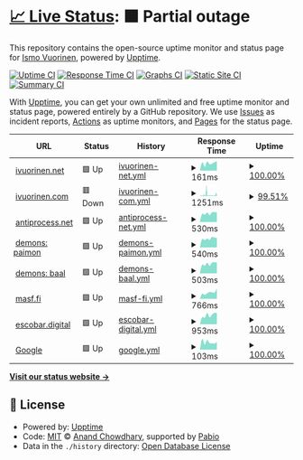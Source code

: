 # [📈 Live Status](https://ivuorinen.net): <!--live status--> **🟧 Partial outage**

This repository contains the open-source uptime monitor and status page for [Ismo Vuorinen](https://ivuorinen.net/), powered by [Upptime](https://github.com/upptime/upptime).

[![Uptime CI](https://github.com/ivuorinen/uptime/workflows/Uptime%20CI/badge.svg)](https://github.com/ivuorinen/uptime/actions?query=workflow%3A%22Uptime+CI%22)
[![Response Time CI](https://github.com/ivuorinen/uptime/workflows/Response%20Time%20CI/badge.svg)](https://github.com/ivuorinen/uptime/actions?query=workflow%3A%22Response+Time+CI%22)
[![Graphs CI](https://github.com/ivuorinen/uptime/workflows/Graphs%20CI/badge.svg)](https://github.com/ivuorinen/uptime/actions?query=workflow%3A%22Graphs+CI%22)
[![Static Site CI](https://github.com/ivuorinen/uptime/workflows/Static%20Site%20CI/badge.svg)](https://github.com/ivuorinen/uptime/actions?query=workflow%3A%22Static+Site+CI%22)
[![Summary CI](https://github.com/ivuorinen/uptime/workflows/Summary%20CI/badge.svg)](https://github.com/ivuorinen/uptime/actions?query=workflow%3A%22Summary+CI%22)

With [Upptime](https://upptime.js.org), you can get your own unlimited and free uptime monitor and status page, powered entirely by a GitHub repository. We use [Issues](https://github.com/ivuorinen/uptime/issues) as incident reports, [Actions](https://github.com/ivuorinen/uptime/actions) as uptime monitors, and [Pages](https://ivuorinen.net) for the status page.

<!--start: status pages-->
<!-- This summary is generated by Upptime (https://github.com/upptime/upptime) -->
<!-- Do not edit this manually, your changes will be overwritten -->
<!-- prettier-ignore -->
| URL | Status | History | Response Time | Uptime |
| --- | ------ | ------- | ------------- | ------ |
| <img alt="" src="https://icons.duckduckgo.com/ip3/ivuorinen.net.ico" height="13"> [ivuorinen.net](https://ivuorinen.net) | 🟩 Up | [ivuorinen-net.yml](https://github.com/ivuorinen/uptime/commits/HEAD/history/ivuorinen-net.yml) | <details><summary><img alt="Response time graph" src="./graphs/ivuorinen-net/response-time-week.png" height="20"> 161ms</summary><br><a href="https://ivuorinen.github.io/uptime/history/ivuorinen-net"><img alt="Response time 136" src="https://img.shields.io/endpoint?url=https%3A%2F%2Fraw.githubusercontent.com%2Fivuorinen%2Fuptime%2FHEAD%2Fapi%2Fivuorinen-net%2Fresponse-time.json"></a><br><a href="https://ivuorinen.github.io/uptime/history/ivuorinen-net"><img alt="24-hour response time 201" src="https://img.shields.io/endpoint?url=https%3A%2F%2Fraw.githubusercontent.com%2Fivuorinen%2Fuptime%2FHEAD%2Fapi%2Fivuorinen-net%2Fresponse-time-day.json"></a><br><a href="https://ivuorinen.github.io/uptime/history/ivuorinen-net"><img alt="7-day response time 161" src="https://img.shields.io/endpoint?url=https%3A%2F%2Fraw.githubusercontent.com%2Fivuorinen%2Fuptime%2FHEAD%2Fapi%2Fivuorinen-net%2Fresponse-time-week.json"></a><br><a href="https://ivuorinen.github.io/uptime/history/ivuorinen-net"><img alt="30-day response time 152" src="https://img.shields.io/endpoint?url=https%3A%2F%2Fraw.githubusercontent.com%2Fivuorinen%2Fuptime%2FHEAD%2Fapi%2Fivuorinen-net%2Fresponse-time-month.json"></a><br><a href="https://ivuorinen.github.io/uptime/history/ivuorinen-net"><img alt="1-year response time 136" src="https://img.shields.io/endpoint?url=https%3A%2F%2Fraw.githubusercontent.com%2Fivuorinen%2Fuptime%2FHEAD%2Fapi%2Fivuorinen-net%2Fresponse-time-year.json"></a></details> | <details><summary><a href="https://ivuorinen.github.io/uptime/history/ivuorinen-net">100.00%</a></summary><a href="https://ivuorinen.github.io/uptime/history/ivuorinen-net"><img alt="All-time uptime 100.00%" src="https://img.shields.io/endpoint?url=https%3A%2F%2Fraw.githubusercontent.com%2Fivuorinen%2Fuptime%2FHEAD%2Fapi%2Fivuorinen-net%2Fuptime.json"></a><br><a href="https://ivuorinen.github.io/uptime/history/ivuorinen-net"><img alt="24-hour uptime 100.00%" src="https://img.shields.io/endpoint?url=https%3A%2F%2Fraw.githubusercontent.com%2Fivuorinen%2Fuptime%2FHEAD%2Fapi%2Fivuorinen-net%2Fuptime-day.json"></a><br><a href="https://ivuorinen.github.io/uptime/history/ivuorinen-net"><img alt="7-day uptime 100.00%" src="https://img.shields.io/endpoint?url=https%3A%2F%2Fraw.githubusercontent.com%2Fivuorinen%2Fuptime%2FHEAD%2Fapi%2Fivuorinen-net%2Fuptime-week.json"></a><br><a href="https://ivuorinen.github.io/uptime/history/ivuorinen-net"><img alt="30-day uptime 100.00%" src="https://img.shields.io/endpoint?url=https%3A%2F%2Fraw.githubusercontent.com%2Fivuorinen%2Fuptime%2FHEAD%2Fapi%2Fivuorinen-net%2Fuptime-month.json"></a><br><a href="https://ivuorinen.github.io/uptime/history/ivuorinen-net"><img alt="1-year uptime 100.00%" src="https://img.shields.io/endpoint?url=https%3A%2F%2Fraw.githubusercontent.com%2Fivuorinen%2Fuptime%2FHEAD%2Fapi%2Fivuorinen-net%2Fuptime-year.json"></a></details>
| <img alt="" src="https://icons.duckduckgo.com/ip3/ivuorinen.com.ico" height="13"> [ivuorinen.com](https://ivuorinen.com) | 🟥 Down | [ivuorinen-com.yml](https://github.com/ivuorinen/uptime/commits/HEAD/history/ivuorinen-com.yml) | <details><summary><img alt="Response time graph" src="./graphs/ivuorinen-com/response-time-week.png" height="20"> 1251ms</summary><br><a href="https://ivuorinen.github.io/uptime/history/ivuorinen-com"><img alt="Response time 1317" src="https://img.shields.io/endpoint?url=https%3A%2F%2Fraw.githubusercontent.com%2Fivuorinen%2Fuptime%2FHEAD%2Fapi%2Fivuorinen-com%2Fresponse-time.json"></a><br><a href="https://ivuorinen.github.io/uptime/history/ivuorinen-com"><img alt="24-hour response time 454" src="https://img.shields.io/endpoint?url=https%3A%2F%2Fraw.githubusercontent.com%2Fivuorinen%2Fuptime%2FHEAD%2Fapi%2Fivuorinen-com%2Fresponse-time-day.json"></a><br><a href="https://ivuorinen.github.io/uptime/history/ivuorinen-com"><img alt="7-day response time 1251" src="https://img.shields.io/endpoint?url=https%3A%2F%2Fraw.githubusercontent.com%2Fivuorinen%2Fuptime%2FHEAD%2Fapi%2Fivuorinen-com%2Fresponse-time-week.json"></a><br><a href="https://ivuorinen.github.io/uptime/history/ivuorinen-com"><img alt="30-day response time 893" src="https://img.shields.io/endpoint?url=https%3A%2F%2Fraw.githubusercontent.com%2Fivuorinen%2Fuptime%2FHEAD%2Fapi%2Fivuorinen-com%2Fresponse-time-month.json"></a><br><a href="https://ivuorinen.github.io/uptime/history/ivuorinen-com"><img alt="1-year response time 1317" src="https://img.shields.io/endpoint?url=https%3A%2F%2Fraw.githubusercontent.com%2Fivuorinen%2Fuptime%2FHEAD%2Fapi%2Fivuorinen-com%2Fresponse-time-year.json"></a></details> | <details><summary><a href="https://ivuorinen.github.io/uptime/history/ivuorinen-com">99.51%</a></summary><a href="https://ivuorinen.github.io/uptime/history/ivuorinen-com"><img alt="All-time uptime 98.80%" src="https://img.shields.io/endpoint?url=https%3A%2F%2Fraw.githubusercontent.com%2Fivuorinen%2Fuptime%2FHEAD%2Fapi%2Fivuorinen-com%2Fuptime.json"></a><br><a href="https://ivuorinen.github.io/uptime/history/ivuorinen-com"><img alt="24-hour uptime 97.99%" src="https://img.shields.io/endpoint?url=https%3A%2F%2Fraw.githubusercontent.com%2Fivuorinen%2Fuptime%2FHEAD%2Fapi%2Fivuorinen-com%2Fuptime-day.json"></a><br><a href="https://ivuorinen.github.io/uptime/history/ivuorinen-com"><img alt="7-day uptime 99.51%" src="https://img.shields.io/endpoint?url=https%3A%2F%2Fraw.githubusercontent.com%2Fivuorinen%2Fuptime%2FHEAD%2Fapi%2Fivuorinen-com%2Fuptime-week.json"></a><br><a href="https://ivuorinen.github.io/uptime/history/ivuorinen-com"><img alt="30-day uptime 99.89%" src="https://img.shields.io/endpoint?url=https%3A%2F%2Fraw.githubusercontent.com%2Fivuorinen%2Fuptime%2FHEAD%2Fapi%2Fivuorinen-com%2Fuptime-month.json"></a><br><a href="https://ivuorinen.github.io/uptime/history/ivuorinen-com"><img alt="1-year uptime 98.80%" src="https://img.shields.io/endpoint?url=https%3A%2F%2Fraw.githubusercontent.com%2Fivuorinen%2Fuptime%2FHEAD%2Fapi%2Fivuorinen-com%2Fuptime-year.json"></a></details>
| <img alt="" src="https://icons.duckduckgo.com/ip3/antiprocess.net.ico" height="13"> [antiprocess.net](https://antiprocess.net) | 🟩 Up | [antiprocess-net.yml](https://github.com/ivuorinen/uptime/commits/HEAD/history/antiprocess-net.yml) | <details><summary><img alt="Response time graph" src="./graphs/antiprocess-net/response-time-week.png" height="20"> 530ms</summary><br><a href="https://ivuorinen.github.io/uptime/history/antiprocess-net"><img alt="Response time 857" src="https://img.shields.io/endpoint?url=https%3A%2F%2Fraw.githubusercontent.com%2Fivuorinen%2Fuptime%2FHEAD%2Fapi%2Fantiprocess-net%2Fresponse-time.json"></a><br><a href="https://ivuorinen.github.io/uptime/history/antiprocess-net"><img alt="24-hour response time 580" src="https://img.shields.io/endpoint?url=https%3A%2F%2Fraw.githubusercontent.com%2Fivuorinen%2Fuptime%2FHEAD%2Fapi%2Fantiprocess-net%2Fresponse-time-day.json"></a><br><a href="https://ivuorinen.github.io/uptime/history/antiprocess-net"><img alt="7-day response time 530" src="https://img.shields.io/endpoint?url=https%3A%2F%2Fraw.githubusercontent.com%2Fivuorinen%2Fuptime%2FHEAD%2Fapi%2Fantiprocess-net%2Fresponse-time-week.json"></a><br><a href="https://ivuorinen.github.io/uptime/history/antiprocess-net"><img alt="30-day response time 481" src="https://img.shields.io/endpoint?url=https%3A%2F%2Fraw.githubusercontent.com%2Fivuorinen%2Fuptime%2FHEAD%2Fapi%2Fantiprocess-net%2Fresponse-time-month.json"></a><br><a href="https://ivuorinen.github.io/uptime/history/antiprocess-net"><img alt="1-year response time 857" src="https://img.shields.io/endpoint?url=https%3A%2F%2Fraw.githubusercontent.com%2Fivuorinen%2Fuptime%2FHEAD%2Fapi%2Fantiprocess-net%2Fresponse-time-year.json"></a></details> | <details><summary><a href="https://ivuorinen.github.io/uptime/history/antiprocess-net">100.00%</a></summary><a href="https://ivuorinen.github.io/uptime/history/antiprocess-net"><img alt="All-time uptime 61.23%" src="https://img.shields.io/endpoint?url=https%3A%2F%2Fraw.githubusercontent.com%2Fivuorinen%2Fuptime%2FHEAD%2Fapi%2Fantiprocess-net%2Fuptime.json"></a><br><a href="https://ivuorinen.github.io/uptime/history/antiprocess-net"><img alt="24-hour uptime 100.00%" src="https://img.shields.io/endpoint?url=https%3A%2F%2Fraw.githubusercontent.com%2Fivuorinen%2Fuptime%2FHEAD%2Fapi%2Fantiprocess-net%2Fuptime-day.json"></a><br><a href="https://ivuorinen.github.io/uptime/history/antiprocess-net"><img alt="7-day uptime 100.00%" src="https://img.shields.io/endpoint?url=https%3A%2F%2Fraw.githubusercontent.com%2Fivuorinen%2Fuptime%2FHEAD%2Fapi%2Fantiprocess-net%2Fuptime-week.json"></a><br><a href="https://ivuorinen.github.io/uptime/history/antiprocess-net"><img alt="30-day uptime 100.00%" src="https://img.shields.io/endpoint?url=https%3A%2F%2Fraw.githubusercontent.com%2Fivuorinen%2Fuptime%2FHEAD%2Fapi%2Fantiprocess-net%2Fuptime-month.json"></a><br><a href="https://ivuorinen.github.io/uptime/history/antiprocess-net"><img alt="1-year uptime 61.23%" src="https://img.shields.io/endpoint?url=https%3A%2F%2Fraw.githubusercontent.com%2Fivuorinen%2Fuptime%2FHEAD%2Fapi%2Fantiprocess-net%2Fuptime-year.json"></a></details>
| <img alt="" src="https://icons.duckduckgo.com/ip3/paimon.antiprocess.net.ico" height="13"> [demons: paimon](https://paimon.antiprocess.net) | 🟩 Up | [demons-paimon.yml](https://github.com/ivuorinen/uptime/commits/HEAD/history/demons-paimon.yml) | <details><summary><img alt="Response time graph" src="./graphs/demons-paimon/response-time-week.png" height="20"> 540ms</summary><br><a href="https://ivuorinen.github.io/uptime/history/demons-paimon"><img alt="Response time 495" src="https://img.shields.io/endpoint?url=https%3A%2F%2Fraw.githubusercontent.com%2Fivuorinen%2Fuptime%2FHEAD%2Fapi%2Fdemons-paimon%2Fresponse-time.json"></a><br><a href="https://ivuorinen.github.io/uptime/history/demons-paimon"><img alt="24-hour response time 569" src="https://img.shields.io/endpoint?url=https%3A%2F%2Fraw.githubusercontent.com%2Fivuorinen%2Fuptime%2FHEAD%2Fapi%2Fdemons-paimon%2Fresponse-time-day.json"></a><br><a href="https://ivuorinen.github.io/uptime/history/demons-paimon"><img alt="7-day response time 540" src="https://img.shields.io/endpoint?url=https%3A%2F%2Fraw.githubusercontent.com%2Fivuorinen%2Fuptime%2FHEAD%2Fapi%2Fdemons-paimon%2Fresponse-time-week.json"></a><br><a href="https://ivuorinen.github.io/uptime/history/demons-paimon"><img alt="30-day response time 483" src="https://img.shields.io/endpoint?url=https%3A%2F%2Fraw.githubusercontent.com%2Fivuorinen%2Fuptime%2FHEAD%2Fapi%2Fdemons-paimon%2Fresponse-time-month.json"></a><br><a href="https://ivuorinen.github.io/uptime/history/demons-paimon"><img alt="1-year response time 495" src="https://img.shields.io/endpoint?url=https%3A%2F%2Fraw.githubusercontent.com%2Fivuorinen%2Fuptime%2FHEAD%2Fapi%2Fdemons-paimon%2Fresponse-time-year.json"></a></details> | <details><summary><a href="https://ivuorinen.github.io/uptime/history/demons-paimon">100.00%</a></summary><a href="https://ivuorinen.github.io/uptime/history/demons-paimon"><img alt="All-time uptime 99.86%" src="https://img.shields.io/endpoint?url=https%3A%2F%2Fraw.githubusercontent.com%2Fivuorinen%2Fuptime%2FHEAD%2Fapi%2Fdemons-paimon%2Fuptime.json"></a><br><a href="https://ivuorinen.github.io/uptime/history/demons-paimon"><img alt="24-hour uptime 100.00%" src="https://img.shields.io/endpoint?url=https%3A%2F%2Fraw.githubusercontent.com%2Fivuorinen%2Fuptime%2FHEAD%2Fapi%2Fdemons-paimon%2Fuptime-day.json"></a><br><a href="https://ivuorinen.github.io/uptime/history/demons-paimon"><img alt="7-day uptime 100.00%" src="https://img.shields.io/endpoint?url=https%3A%2F%2Fraw.githubusercontent.com%2Fivuorinen%2Fuptime%2FHEAD%2Fapi%2Fdemons-paimon%2Fuptime-week.json"></a><br><a href="https://ivuorinen.github.io/uptime/history/demons-paimon"><img alt="30-day uptime 100.00%" src="https://img.shields.io/endpoint?url=https%3A%2F%2Fraw.githubusercontent.com%2Fivuorinen%2Fuptime%2FHEAD%2Fapi%2Fdemons-paimon%2Fuptime-month.json"></a><br><a href="https://ivuorinen.github.io/uptime/history/demons-paimon"><img alt="1-year uptime 99.86%" src="https://img.shields.io/endpoint?url=https%3A%2F%2Fraw.githubusercontent.com%2Fivuorinen%2Fuptime%2FHEAD%2Fapi%2Fdemons-paimon%2Fuptime-year.json"></a></details>
| <img alt="" src="https://icons.duckduckgo.com/ip3/baal.antiprocess.net.ico" height="13"> [demons: baal](https://baal.antiprocess.net) | 🟩 Up | [demons-baal.yml](https://github.com/ivuorinen/uptime/commits/HEAD/history/demons-baal.yml) | <details><summary><img alt="Response time graph" src="./graphs/demons-baal/response-time-week.png" height="20"> 503ms</summary><br><a href="https://ivuorinen.github.io/uptime/history/demons-baal"><img alt="Response time 485" src="https://img.shields.io/endpoint?url=https%3A%2F%2Fraw.githubusercontent.com%2Fivuorinen%2Fuptime%2FHEAD%2Fapi%2Fdemons-baal%2Fresponse-time.json"></a><br><a href="https://ivuorinen.github.io/uptime/history/demons-baal"><img alt="24-hour response time 563" src="https://img.shields.io/endpoint?url=https%3A%2F%2Fraw.githubusercontent.com%2Fivuorinen%2Fuptime%2FHEAD%2Fapi%2Fdemons-baal%2Fresponse-time-day.json"></a><br><a href="https://ivuorinen.github.io/uptime/history/demons-baal"><img alt="7-day response time 503" src="https://img.shields.io/endpoint?url=https%3A%2F%2Fraw.githubusercontent.com%2Fivuorinen%2Fuptime%2FHEAD%2Fapi%2Fdemons-baal%2Fresponse-time-week.json"></a><br><a href="https://ivuorinen.github.io/uptime/history/demons-baal"><img alt="30-day response time 470" src="https://img.shields.io/endpoint?url=https%3A%2F%2Fraw.githubusercontent.com%2Fivuorinen%2Fuptime%2FHEAD%2Fapi%2Fdemons-baal%2Fresponse-time-month.json"></a><br><a href="https://ivuorinen.github.io/uptime/history/demons-baal"><img alt="1-year response time 485" src="https://img.shields.io/endpoint?url=https%3A%2F%2Fraw.githubusercontent.com%2Fivuorinen%2Fuptime%2FHEAD%2Fapi%2Fdemons-baal%2Fresponse-time-year.json"></a></details> | <details><summary><a href="https://ivuorinen.github.io/uptime/history/demons-baal">100.00%</a></summary><a href="https://ivuorinen.github.io/uptime/history/demons-baal"><img alt="All-time uptime 99.83%" src="https://img.shields.io/endpoint?url=https%3A%2F%2Fraw.githubusercontent.com%2Fivuorinen%2Fuptime%2FHEAD%2Fapi%2Fdemons-baal%2Fuptime.json"></a><br><a href="https://ivuorinen.github.io/uptime/history/demons-baal"><img alt="24-hour uptime 100.00%" src="https://img.shields.io/endpoint?url=https%3A%2F%2Fraw.githubusercontent.com%2Fivuorinen%2Fuptime%2FHEAD%2Fapi%2Fdemons-baal%2Fuptime-day.json"></a><br><a href="https://ivuorinen.github.io/uptime/history/demons-baal"><img alt="7-day uptime 100.00%" src="https://img.shields.io/endpoint?url=https%3A%2F%2Fraw.githubusercontent.com%2Fivuorinen%2Fuptime%2FHEAD%2Fapi%2Fdemons-baal%2Fuptime-week.json"></a><br><a href="https://ivuorinen.github.io/uptime/history/demons-baal"><img alt="30-day uptime 100.00%" src="https://img.shields.io/endpoint?url=https%3A%2F%2Fraw.githubusercontent.com%2Fivuorinen%2Fuptime%2FHEAD%2Fapi%2Fdemons-baal%2Fuptime-month.json"></a><br><a href="https://ivuorinen.github.io/uptime/history/demons-baal"><img alt="1-year uptime 99.83%" src="https://img.shields.io/endpoint?url=https%3A%2F%2Fraw.githubusercontent.com%2Fivuorinen%2Fuptime%2FHEAD%2Fapi%2Fdemons-baal%2Fuptime-year.json"></a></details>
| <img alt="" src="https://icons.duckduckgo.com/ip3/masf.fi.ico" height="13"> [masf.fi](https://masf.fi) | 🟩 Up | [masf-fi.yml](https://github.com/ivuorinen/uptime/commits/HEAD/history/masf-fi.yml) | <details><summary><img alt="Response time graph" src="./graphs/masf-fi/response-time-week.png" height="20"> 766ms</summary><br><a href="https://ivuorinen.github.io/uptime/history/masf-fi"><img alt="Response time 562" src="https://img.shields.io/endpoint?url=https%3A%2F%2Fraw.githubusercontent.com%2Fivuorinen%2Fuptime%2FHEAD%2Fapi%2Fmasf-fi%2Fresponse-time.json"></a><br><a href="https://ivuorinen.github.io/uptime/history/masf-fi"><img alt="24-hour response time 1221" src="https://img.shields.io/endpoint?url=https%3A%2F%2Fraw.githubusercontent.com%2Fivuorinen%2Fuptime%2FHEAD%2Fapi%2Fmasf-fi%2Fresponse-time-day.json"></a><br><a href="https://ivuorinen.github.io/uptime/history/masf-fi"><img alt="7-day response time 766" src="https://img.shields.io/endpoint?url=https%3A%2F%2Fraw.githubusercontent.com%2Fivuorinen%2Fuptime%2FHEAD%2Fapi%2Fmasf-fi%2Fresponse-time-week.json"></a><br><a href="https://ivuorinen.github.io/uptime/history/masf-fi"><img alt="30-day response time 661" src="https://img.shields.io/endpoint?url=https%3A%2F%2Fraw.githubusercontent.com%2Fivuorinen%2Fuptime%2FHEAD%2Fapi%2Fmasf-fi%2Fresponse-time-month.json"></a><br><a href="https://ivuorinen.github.io/uptime/history/masf-fi"><img alt="1-year response time 562" src="https://img.shields.io/endpoint?url=https%3A%2F%2Fraw.githubusercontent.com%2Fivuorinen%2Fuptime%2FHEAD%2Fapi%2Fmasf-fi%2Fresponse-time-year.json"></a></details> | <details><summary><a href="https://ivuorinen.github.io/uptime/history/masf-fi">100.00%</a></summary><a href="https://ivuorinen.github.io/uptime/history/masf-fi"><img alt="All-time uptime 100.00%" src="https://img.shields.io/endpoint?url=https%3A%2F%2Fraw.githubusercontent.com%2Fivuorinen%2Fuptime%2FHEAD%2Fapi%2Fmasf-fi%2Fuptime.json"></a><br><a href="https://ivuorinen.github.io/uptime/history/masf-fi"><img alt="24-hour uptime 100.00%" src="https://img.shields.io/endpoint?url=https%3A%2F%2Fraw.githubusercontent.com%2Fivuorinen%2Fuptime%2FHEAD%2Fapi%2Fmasf-fi%2Fuptime-day.json"></a><br><a href="https://ivuorinen.github.io/uptime/history/masf-fi"><img alt="7-day uptime 100.00%" src="https://img.shields.io/endpoint?url=https%3A%2F%2Fraw.githubusercontent.com%2Fivuorinen%2Fuptime%2FHEAD%2Fapi%2Fmasf-fi%2Fuptime-week.json"></a><br><a href="https://ivuorinen.github.io/uptime/history/masf-fi"><img alt="30-day uptime 100.00%" src="https://img.shields.io/endpoint?url=https%3A%2F%2Fraw.githubusercontent.com%2Fivuorinen%2Fuptime%2FHEAD%2Fapi%2Fmasf-fi%2Fuptime-month.json"></a><br><a href="https://ivuorinen.github.io/uptime/history/masf-fi"><img alt="1-year uptime 100.00%" src="https://img.shields.io/endpoint?url=https%3A%2F%2Fraw.githubusercontent.com%2Fivuorinen%2Fuptime%2FHEAD%2Fapi%2Fmasf-fi%2Fuptime-year.json"></a></details>
| <img alt="" src="https://icons.duckduckgo.com/ip3/escobar.digital.ico" height="13"> [escobar.digital](https://escobar.digital) | 🟩 Up | [escobar-digital.yml](https://github.com/ivuorinen/uptime/commits/HEAD/history/escobar-digital.yml) | <details><summary><img alt="Response time graph" src="./graphs/escobar-digital/response-time-week.png" height="20"> 953ms</summary><br><a href="https://ivuorinen.github.io/uptime/history/escobar-digital"><img alt="Response time 675" src="https://img.shields.io/endpoint?url=https%3A%2F%2Fraw.githubusercontent.com%2Fivuorinen%2Fuptime%2FHEAD%2Fapi%2Fescobar-digital%2Fresponse-time.json"></a><br><a href="https://ivuorinen.github.io/uptime/history/escobar-digital"><img alt="24-hour response time 1178" src="https://img.shields.io/endpoint?url=https%3A%2F%2Fraw.githubusercontent.com%2Fivuorinen%2Fuptime%2FHEAD%2Fapi%2Fescobar-digital%2Fresponse-time-day.json"></a><br><a href="https://ivuorinen.github.io/uptime/history/escobar-digital"><img alt="7-day response time 953" src="https://img.shields.io/endpoint?url=https%3A%2F%2Fraw.githubusercontent.com%2Fivuorinen%2Fuptime%2FHEAD%2Fapi%2Fescobar-digital%2Fresponse-time-week.json"></a><br><a href="https://ivuorinen.github.io/uptime/history/escobar-digital"><img alt="30-day response time 789" src="https://img.shields.io/endpoint?url=https%3A%2F%2Fraw.githubusercontent.com%2Fivuorinen%2Fuptime%2FHEAD%2Fapi%2Fescobar-digital%2Fresponse-time-month.json"></a><br><a href="https://ivuorinen.github.io/uptime/history/escobar-digital"><img alt="1-year response time 675" src="https://img.shields.io/endpoint?url=https%3A%2F%2Fraw.githubusercontent.com%2Fivuorinen%2Fuptime%2FHEAD%2Fapi%2Fescobar-digital%2Fresponse-time-year.json"></a></details> | <details><summary><a href="https://ivuorinen.github.io/uptime/history/escobar-digital">100.00%</a></summary><a href="https://ivuorinen.github.io/uptime/history/escobar-digital"><img alt="All-time uptime 100.00%" src="https://img.shields.io/endpoint?url=https%3A%2F%2Fraw.githubusercontent.com%2Fivuorinen%2Fuptime%2FHEAD%2Fapi%2Fescobar-digital%2Fuptime.json"></a><br><a href="https://ivuorinen.github.io/uptime/history/escobar-digital"><img alt="24-hour uptime 100.00%" src="https://img.shields.io/endpoint?url=https%3A%2F%2Fraw.githubusercontent.com%2Fivuorinen%2Fuptime%2FHEAD%2Fapi%2Fescobar-digital%2Fuptime-day.json"></a><br><a href="https://ivuorinen.github.io/uptime/history/escobar-digital"><img alt="7-day uptime 100.00%" src="https://img.shields.io/endpoint?url=https%3A%2F%2Fraw.githubusercontent.com%2Fivuorinen%2Fuptime%2FHEAD%2Fapi%2Fescobar-digital%2Fuptime-week.json"></a><br><a href="https://ivuorinen.github.io/uptime/history/escobar-digital"><img alt="30-day uptime 100.00%" src="https://img.shields.io/endpoint?url=https%3A%2F%2Fraw.githubusercontent.com%2Fivuorinen%2Fuptime%2FHEAD%2Fapi%2Fescobar-digital%2Fuptime-month.json"></a><br><a href="https://ivuorinen.github.io/uptime/history/escobar-digital"><img alt="1-year uptime 100.00%" src="https://img.shields.io/endpoint?url=https%3A%2F%2Fraw.githubusercontent.com%2Fivuorinen%2Fuptime%2FHEAD%2Fapi%2Fescobar-digital%2Fuptime-year.json"></a></details>
| <img alt="" src="https://www.google.com/favicon.ico" height="13"> [Google](https://www.google.com) | 🟩 Up | [google.yml](https://github.com/ivuorinen/uptime/commits/HEAD/history/google.yml) | <details><summary><img alt="Response time graph" src="./graphs/google/response-time-week.png" height="20"> 103ms</summary><br><a href="https://ivuorinen.github.io/uptime/history/google"><img alt="Response time 112" src="https://img.shields.io/endpoint?url=https%3A%2F%2Fraw.githubusercontent.com%2Fivuorinen%2Fuptime%2FHEAD%2Fapi%2Fgoogle%2Fresponse-time.json"></a><br><a href="https://ivuorinen.github.io/uptime/history/google"><img alt="24-hour response time 105" src="https://img.shields.io/endpoint?url=https%3A%2F%2Fraw.githubusercontent.com%2Fivuorinen%2Fuptime%2FHEAD%2Fapi%2Fgoogle%2Fresponse-time-day.json"></a><br><a href="https://ivuorinen.github.io/uptime/history/google"><img alt="7-day response time 103" src="https://img.shields.io/endpoint?url=https%3A%2F%2Fraw.githubusercontent.com%2Fivuorinen%2Fuptime%2FHEAD%2Fapi%2Fgoogle%2Fresponse-time-week.json"></a><br><a href="https://ivuorinen.github.io/uptime/history/google"><img alt="30-day response time 110" src="https://img.shields.io/endpoint?url=https%3A%2F%2Fraw.githubusercontent.com%2Fivuorinen%2Fuptime%2FHEAD%2Fapi%2Fgoogle%2Fresponse-time-month.json"></a><br><a href="https://ivuorinen.github.io/uptime/history/google"><img alt="1-year response time 112" src="https://img.shields.io/endpoint?url=https%3A%2F%2Fraw.githubusercontent.com%2Fivuorinen%2Fuptime%2FHEAD%2Fapi%2Fgoogle%2Fresponse-time-year.json"></a></details> | <details><summary><a href="https://ivuorinen.github.io/uptime/history/google">100.00%</a></summary><a href="https://ivuorinen.github.io/uptime/history/google"><img alt="All-time uptime 100.00%" src="https://img.shields.io/endpoint?url=https%3A%2F%2Fraw.githubusercontent.com%2Fivuorinen%2Fuptime%2FHEAD%2Fapi%2Fgoogle%2Fuptime.json"></a><br><a href="https://ivuorinen.github.io/uptime/history/google"><img alt="24-hour uptime 100.00%" src="https://img.shields.io/endpoint?url=https%3A%2F%2Fraw.githubusercontent.com%2Fivuorinen%2Fuptime%2FHEAD%2Fapi%2Fgoogle%2Fuptime-day.json"></a><br><a href="https://ivuorinen.github.io/uptime/history/google"><img alt="7-day uptime 100.00%" src="https://img.shields.io/endpoint?url=https%3A%2F%2Fraw.githubusercontent.com%2Fivuorinen%2Fuptime%2FHEAD%2Fapi%2Fgoogle%2Fuptime-week.json"></a><br><a href="https://ivuorinen.github.io/uptime/history/google"><img alt="30-day uptime 100.00%" src="https://img.shields.io/endpoint?url=https%3A%2F%2Fraw.githubusercontent.com%2Fivuorinen%2Fuptime%2FHEAD%2Fapi%2Fgoogle%2Fuptime-month.json"></a><br><a href="https://ivuorinen.github.io/uptime/history/google"><img alt="1-year uptime 100.00%" src="https://img.shields.io/endpoint?url=https%3A%2F%2Fraw.githubusercontent.com%2Fivuorinen%2Fuptime%2FHEAD%2Fapi%2Fgoogle%2Fuptime-year.json"></a></details>

<!--end: status pages-->

[**Visit our status website →**](https://ivuorinen.net)

## 📄 License

- Powered by: [Upptime](https://github.com/upptime/upptime)
- Code: [MIT](./LICENSE) © [Anand Chowdhary](https://anandchowdhary.com), supported by [Pabio](https://pabio.com)
- Data in the `./history` directory: [Open Database License](https://opendatacommons.org/licenses/odbl/1-0/)
